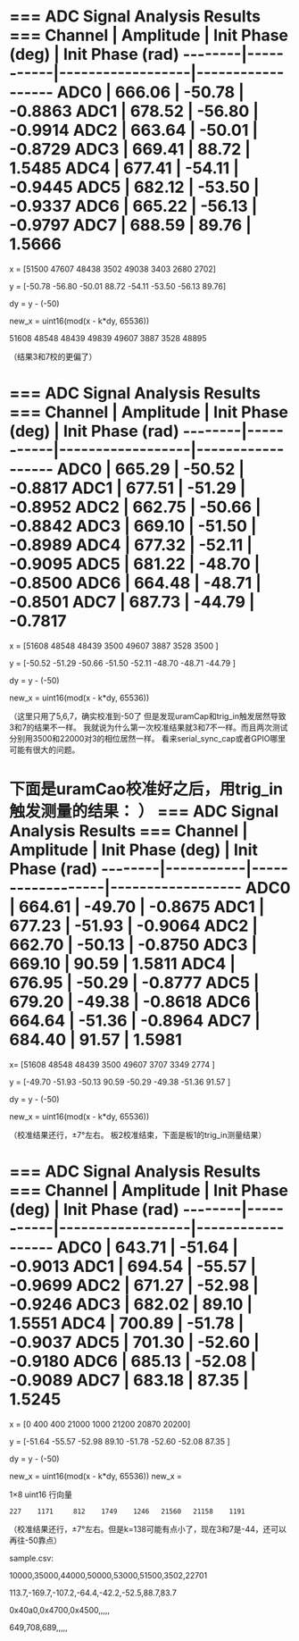 === ADC Signal Analysis Results ===
Channel | Amplitude | Init Phase (deg) | Init Phase (rad)
--------|-----------|------------------|------------------
  ADC0  |    666.06 |       -50.78     |      -0.8863
  ADC1  |    678.52 |       -56.80     |      -0.9914
  ADC2  |    663.64 |       -50.01     |      -0.8729
  ADC3  |    669.41 |        88.72     |       1.5485
  ADC4  |    677.41 |       -54.11     |      -0.9445
  ADC5  |    682.12 |       -53.50     |      -0.9337
  ADC6  |    665.22 |       -56.13     |      -0.9797
  ADC7  |    688.59 |        89.76     |       1.5666
=====================================================

x = [51500 47607 48438 3502 49038 3403 2680 2702]

y = [-50.78 -56.80 -50.01  88.72 -54.11 -53.50 -56.13  89.76]

dy = y - (-50)

new_x = uint16(mod(x - k*dy, 65536))

   51608   48548   48439   49839   49607    3887    3528   48895

   （结果3和7校的更偏了）

=== ADC Signal Analysis Results ===
Channel | Amplitude | Init Phase (deg) | Init Phase (rad)
--------|-----------|------------------|------------------
  ADC0  |    665.29 |       -50.52     |      -0.8817
  ADC1  |    677.51 |       -51.29     |      -0.8952
  ADC2  |    662.75 |       -50.66     |      -0.8842
  ADC3  |    669.10 |       -51.50     |      -0.8989
  ADC4  |    677.32 |       -52.11     |      -0.9095
  ADC5  |    681.22 |       -48.70     |      -0.8500
  ADC6  |    664.48 |       -48.71     |      -0.8501
  ADC7  |    687.73 |       -44.79     |      -0.7817
=====================================================

x = [51608 48548 48439 3500 49607 3887 3528 3500 ]

y = [-50.52 -51.29 -50.66 -51.50 -52.11 -48.70 -48.71 -44.79 ]

dy = y - (-50)

new_x = uint16(mod(x - k*dy, 65536))

（这里只用了5,6,7，确实校准到-50了
但是发现uramCap和trig_in触发居然导致3和7的结果不一样。
我就说为什么第一次校准结果就3和7不一样。而且两次测试分别用3500和22000对3的相位居然一样。
看来serial_sync_cap或者GPIO哪里可能有很大的问题。

下面是uramCao校准好之后，用trig_in触发测量的结果：
）
=== ADC Signal Analysis Results ===
Channel | Amplitude | Init Phase (deg) | Init Phase (rad)
--------|-----------|------------------|------------------
  ADC0  |    664.61 |       -49.70     |      -0.8675
  ADC1  |    677.23 |       -51.93     |      -0.9064
  ADC2  |    662.70 |       -50.13     |      -0.8750
  ADC3  |    669.10 |        90.59     |       1.5811
  ADC4  |    676.95 |       -50.29     |      -0.8777
  ADC5  |    679.20 |       -49.38     |      -0.8618
  ADC6  |    664.64 |       -51.36     |      -0.8964
  ADC7  |    684.40 |        91.57     |       1.5981
=====================================================

x= [51608 48548 48439 3500 49607 3707 3349 2774 ]

y = [-49.70 -51.93 -50.13  90.59 -50.29 -49.38 -51.36  91.57 ]

dy = y - (-50)

new_x = uint16(mod(x - k*dy, 65536))

（校准结果还行，±7°左右。
板2校准结束，下面是板1的trig_in测量结果）

=== ADC Signal Analysis Results ===
Channel | Amplitude | Init Phase (deg) | Init Phase (rad)
--------|-----------|------------------|------------------
  ADC0  |    643.71 |       -51.64     |      -0.9013
  ADC1  |    694.54 |       -55.57     |      -0.9699
  ADC2  |    671.27 |       -52.98     |      -0.9246
  ADC3  |    682.02 |        89.10     |       1.5551
  ADC4  |    700.89 |       -51.78     |      -0.9037
  ADC5  |    701.30 |       -52.60     |      -0.9180
  ADC6  |    685.13 |       -52.08     |      -0.9089
  ADC7  |    683.18 |        87.35     |       1.5245
=====================================================

x = [0 400 400 21000 1000 21200 20870 20200]

y = [-51.64 -55.57 -52.98  89.10 -51.78 -52.60 -52.08  87.35 ]

dy = y - (-50)

new_x = uint16(mod(x - k*dy, 65536))
new_x =

  1×8 uint16 行向量

    227    1171     812    1749    1246   21560   21158    1191

（校准结果还行，±7°左右。但是k=138可能有点小了，现在3和7是-44，还可以再往-50靠点）



sample.csv:

10000,35000,44000,50000,53000,51500,3502,22701

113.7,-169.7,-107.2,-64.4,-42.2,-52.5,88.7,83.7

0x40a0,0x4700,0x4500,,,,,

649,708,689,,,,,

